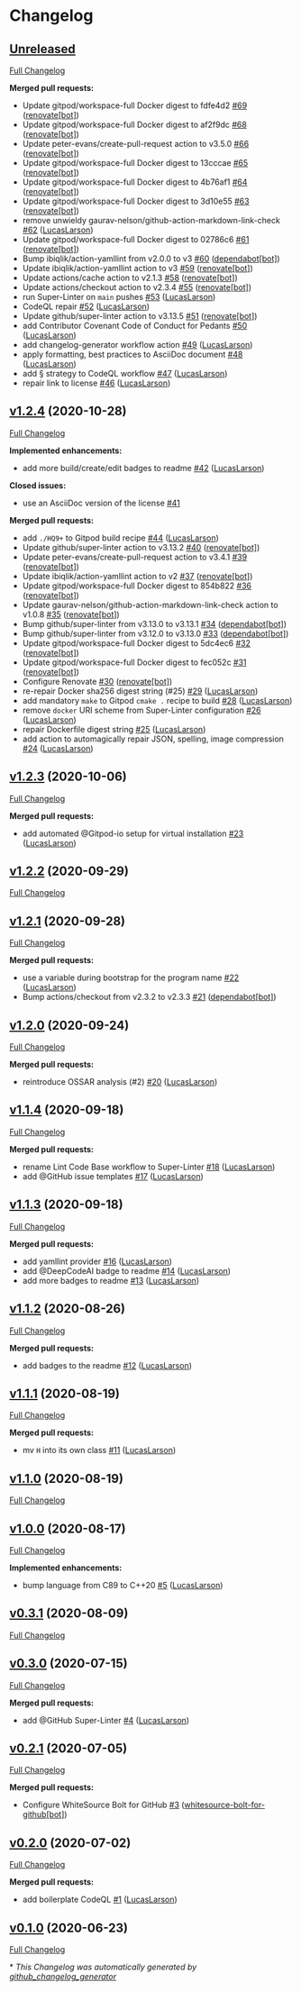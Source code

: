 # Changelog

## [Unreleased](https://github.com/LucasLarson/HQ9/tree/HEAD)

[Full Changelog](https://github.com/LucasLarson/HQ9/compare/v1.2.4...HEAD)

**Merged pull requests:**

- Update gitpod/workspace-full Docker digest to fdfe4d2
  [\#69](https://github.com/LucasLarson/HQ9/pull/69)
  ([renovate[bot]](https://github.com/apps/renovate))
- Update gitpod/workspace-full Docker digest to af2f9dc
  [\#68](https://github.com/LucasLarson/HQ9/pull/68)
  ([renovate[bot]](https://github.com/apps/renovate))
- Update peter-evans/create-pull-request action to v3.5.0
  [\#66](https://github.com/LucasLarson/HQ9/pull/66)
  ([renovate[bot]](https://github.com/apps/renovate))
- Update gitpod/workspace-full Docker digest to 13cccae
  [\#65](https://github.com/LucasLarson/HQ9/pull/65)
  ([renovate[bot]](https://github.com/apps/renovate))
- Update gitpod/workspace-full Docker digest to 4b76af1
  [\#64](https://github.com/LucasLarson/HQ9/pull/64)
  ([renovate[bot]](https://github.com/apps/renovate))
- Update gitpod/workspace-full Docker digest to 3d10e55
  [\#63](https://github.com/LucasLarson/HQ9/pull/63)
  ([renovate[bot]](https://github.com/apps/renovate))
- remove unwieldy gaurav-nelson/github-action-markdown-link-check
  [\#62](https://github.com/LucasLarson/HQ9/pull/62)
  ([LucasLarson](https://github.com/LucasLarson))
- Update gitpod/workspace-full Docker digest to 02786c6
  [\#61](https://github.com/LucasLarson/HQ9/pull/61)
  ([renovate[bot]](https://github.com/apps/renovate))
- Bump ibiqlik/action-yamllint from v2.0.0 to v3
  [\#60](https://github.com/LucasLarson/HQ9/pull/60)
  ([dependabot[bot]](https://github.com/apps/dependabot))
- Update ibiqlik/action-yamllint action to v3
  [\#59](https://github.com/LucasLarson/HQ9/pull/59)
  ([renovate[bot]](https://github.com/apps/renovate))
- Update actions/cache action to v2.1.3
  [\#58](https://github.com/LucasLarson/HQ9/pull/58)
  ([renovate[bot]](https://github.com/apps/renovate))
- Update actions/checkout action to v2.3.4
  [\#55](https://github.com/LucasLarson/HQ9/pull/55)
  ([renovate[bot]](https://github.com/apps/renovate))
- run Super-Linter on `main` pushes
  [\#53](https://github.com/LucasLarson/HQ9/pull/53)
  ([LucasLarson](https://github.com/LucasLarson))
- CodeQL repair [\#52](https://github.com/LucasLarson/HQ9/pull/52)
  ([LucasLarson](https://github.com/LucasLarson))
- Update github/super-linter action to v3.13.5
  [\#51](https://github.com/LucasLarson/HQ9/pull/51)
  ([renovate[bot]](https://github.com/apps/renovate))
- add Contributor Covenant Code of Conduct for Pedants
  [\#50](https://github.com/LucasLarson/HQ9/pull/50)
  ([LucasLarson](https://github.com/LucasLarson))
- add changelog-generator workflow action
  [\#49](https://github.com/LucasLarson/HQ9/pull/49)
  ([LucasLarson](https://github.com/LucasLarson))
- apply formatting, best practices to AsciiDoc document
  [\#48](https://github.com/LucasLarson/HQ9/pull/48)
  ([LucasLarson](https://github.com/LucasLarson))
- add § strategy to CodeQL workflow
  [\#47](https://github.com/LucasLarson/HQ9/pull/47)
  ([LucasLarson](https://github.com/LucasLarson))
- repair link to license [\#46](https://github.com/LucasLarson/HQ9/pull/46)
  ([LucasLarson](https://github.com/LucasLarson))

## [v1.2.4](https://github.com/LucasLarson/HQ9/tree/v1.2.4) (2020-10-28)

[Full Changelog](https://github.com/LucasLarson/HQ9/compare/v1.2.3...v1.2.4)

**Implemented enhancements:**

- add more build/create/edit badges to readme
  [\#42](https://github.com/LucasLarson/HQ9/pull/42)
  ([LucasLarson](https://github.com/LucasLarson))

**Closed issues:**

- use an AsciiDoc version of the license
  [\#41](https://github.com/LucasLarson/HQ9/issues/41)

**Merged pull requests:**

- add `./HQ9+` to Gitpod build recipe
  [\#44](https://github.com/LucasLarson/HQ9/pull/44)
  ([LucasLarson](https://github.com/LucasLarson))
- Update github/super-linter action to v3.13.2
  [\#40](https://github.com/LucasLarson/HQ9/pull/40)
  ([renovate[bot]](https://github.com/apps/renovate))
- Update peter-evans/create-pull-request action to v3.4.1
  [\#39](https://github.com/LucasLarson/HQ9/pull/39)
  ([renovate[bot]](https://github.com/apps/renovate))
- Update ibiqlik/action-yamllint action to v2
  [\#37](https://github.com/LucasLarson/HQ9/pull/37)
  ([renovate[bot]](https://github.com/apps/renovate))
- Update gitpod/workspace-full Docker digest to 854b822
  [\#36](https://github.com/LucasLarson/HQ9/pull/36)
  ([renovate[bot]](https://github.com/apps/renovate))
- Update gaurav-nelson/github-action-markdown-link-check action to v1.0.8
  [\#35](https://github.com/LucasLarson/HQ9/pull/35)
  ([renovate[bot]](https://github.com/apps/renovate))
- Bump github/super-linter from v3.13.0 to v3.13.1
  [\#34](https://github.com/LucasLarson/HQ9/pull/34)
  ([dependabot[bot]](https://github.com/apps/dependabot))
- Bump github/super-linter from v3.12.0 to v3.13.0
  [\#33](https://github.com/LucasLarson/HQ9/pull/33)
  ([dependabot[bot]](https://github.com/apps/dependabot))
- Update gitpod/workspace-full Docker digest to 5dc4ec6
  [\#32](https://github.com/LucasLarson/HQ9/pull/32)
  ([renovate[bot]](https://github.com/apps/renovate))
- Update gitpod/workspace-full Docker digest to fec052c
  [\#31](https://github.com/LucasLarson/HQ9/pull/31)
  ([renovate[bot]](https://github.com/apps/renovate))
- Configure Renovate [\#30](https://github.com/LucasLarson/HQ9/pull/30)
  ([renovate[bot]](https://github.com/apps/renovate))
- re-repair Docker sha256 digest string \(\#25\)
  [\#29](https://github.com/LucasLarson/HQ9/pull/29)
  ([LucasLarson](https://github.com/LucasLarson))
- add mandatory `make` to Gitpod `cmake .` recipe to build
  [\#28](https://github.com/LucasLarson/HQ9/pull/28)
  ([LucasLarson](https://github.com/LucasLarson))
- remove `docker` URI scheme from Super-Linter configuration
  [\#26](https://github.com/LucasLarson/HQ9/pull/26)
  ([LucasLarson](https://github.com/LucasLarson))
- repair Dockerfile digest string
  [\#25](https://github.com/LucasLarson/HQ9/pull/25)
  ([LucasLarson](https://github.com/LucasLarson))
- add action to automagically repair JSON, spelling, image compression
  [\#24](https://github.com/LucasLarson/HQ9/pull/24)
  ([LucasLarson](https://github.com/LucasLarson))

## [v1.2.3](https://github.com/LucasLarson/HQ9/tree/v1.2.3) (2020-10-06)

[Full Changelog](https://github.com/LucasLarson/HQ9/compare/v1.2.2...v1.2.3)

**Merged pull requests:**

- add automated @Gitpod-io setup for virtual installation
  [\#23](https://github.com/LucasLarson/HQ9/pull/23)
  ([LucasLarson](https://github.com/LucasLarson))

## [v1.2.2](https://github.com/LucasLarson/HQ9/tree/v1.2.2) (2020-09-29)

[Full Changelog](https://github.com/LucasLarson/HQ9/compare/v1.2.1...v1.2.2)

## [v1.2.1](https://github.com/LucasLarson/HQ9/tree/v1.2.1) (2020-09-28)

[Full Changelog](https://github.com/LucasLarson/HQ9/compare/v1.2.0...v1.2.1)

**Merged pull requests:**

- use a variable during bootstrap for the program name
  [\#22](https://github.com/LucasLarson/HQ9/pull/22)
  ([LucasLarson](https://github.com/LucasLarson))
- Bump actions/checkout from v2.3.2 to v2.3.3
  [\#21](https://github.com/LucasLarson/HQ9/pull/21)
  ([dependabot[bot]](https://github.com/apps/dependabot))

## [v1.2.0](https://github.com/LucasLarson/HQ9/tree/v1.2.0) (2020-09-24)

[Full Changelog](https://github.com/LucasLarson/HQ9/compare/v1.1.4...v1.2.0)

**Merged pull requests:**

- reintroduce OSSAR analysis \(\#2\)
  [\#20](https://github.com/LucasLarson/HQ9/pull/20)
  ([LucasLarson](https://github.com/LucasLarson))

## [v1.1.4](https://github.com/LucasLarson/HQ9/tree/v1.1.4) (2020-09-18)

[Full Changelog](https://github.com/LucasLarson/HQ9/compare/v1.1.3...v1.1.4)

**Merged pull requests:**

- rename Lint Code Base workflow to Super-Linter
  [\#18](https://github.com/LucasLarson/HQ9/pull/18)
  ([LucasLarson](https://github.com/LucasLarson))
- add @GitHub issue templates [\#17](https://github.com/LucasLarson/HQ9/pull/17)
  ([LucasLarson](https://github.com/LucasLarson))

## [v1.1.3](https://github.com/LucasLarson/HQ9/tree/v1.1.3) (2020-09-18)

[Full Changelog](https://github.com/LucasLarson/HQ9/compare/v1.1.2...v1.1.3)

**Merged pull requests:**

- add yamllint provider [\#16](https://github.com/LucasLarson/HQ9/pull/16)
  ([LucasLarson](https://github.com/LucasLarson))
- add @DeepCodeAI badge to readme
  [\#14](https://github.com/LucasLarson/HQ9/pull/14)
  ([LucasLarson](https://github.com/LucasLarson))
- add more badges to readme [\#13](https://github.com/LucasLarson/HQ9/pull/13)
  ([LucasLarson](https://github.com/LucasLarson))

## [v1.1.2](https://github.com/LucasLarson/HQ9/tree/v1.1.2) (2020-08-26)

[Full Changelog](https://github.com/LucasLarson/HQ9/compare/v1.1.1...v1.1.2)

**Merged pull requests:**

- add badges to the readme [\#12](https://github.com/LucasLarson/HQ9/pull/12)
  ([LucasLarson](https://github.com/LucasLarson))

## [v1.1.1](https://github.com/LucasLarson/HQ9/tree/v1.1.1) (2020-08-19)

[Full Changelog](https://github.com/LucasLarson/HQ9/compare/v1.1.0...v1.1.1)

**Merged pull requests:**

- mv `H` into its own class [\#11](https://github.com/LucasLarson/HQ9/pull/11)
  ([LucasLarson](https://github.com/LucasLarson))

## [v1.1.0](https://github.com/LucasLarson/HQ9/tree/v1.1.0) (2020-08-19)

[Full Changelog](https://github.com/LucasLarson/HQ9/compare/v1.0.0...v1.1.0)

## [v1.0.0](https://github.com/LucasLarson/HQ9/tree/v1.0.0) (2020-08-17)

[Full Changelog](https://github.com/LucasLarson/HQ9/compare/v0.3.1...v1.0.0)

**Implemented enhancements:**

- bump language from C89 to C++20
  [\#5](https://github.com/LucasLarson/HQ9/pull/5)
  ([LucasLarson](https://github.com/LucasLarson))

## [v0.3.1](https://github.com/LucasLarson/HQ9/tree/v0.3.1) (2020-08-09)

[Full Changelog](https://github.com/LucasLarson/HQ9/compare/v0.3.0...v0.3.1)

## [v0.3.0](https://github.com/LucasLarson/HQ9/tree/v0.3.0) (2020-07-15)

[Full Changelog](https://github.com/LucasLarson/HQ9/compare/v0.2.1...v0.3.0)

**Merged pull requests:**

- add @GitHub Super-Linter [\#4](https://github.com/LucasLarson/HQ9/pull/4)
  ([LucasLarson](https://github.com/LucasLarson))

## [v0.2.1](https://github.com/LucasLarson/HQ9/tree/v0.2.1) (2020-07-05)

[Full Changelog](https://github.com/LucasLarson/HQ9/compare/v0.2.0...v0.2.1)

**Merged pull requests:**

- Configure WhiteSource Bolt for GitHub
  [\#3](https://github.com/LucasLarson/HQ9/pull/3)
  ([whitesource-bolt-for-github[bot]](https://github.com/apps/whitesource-bolt-for-github))

## [v0.2.0](https://github.com/LucasLarson/HQ9/tree/v0.2.0) (2020-07-02)

[Full Changelog](https://github.com/LucasLarson/HQ9/compare/v0.1.0...v0.2.0)

**Merged pull requests:**

- add boilerplate CodeQL [\#1](https://github.com/LucasLarson/HQ9/pull/1)
  ([LucasLarson](https://github.com/LucasLarson))

## [v0.1.0](https://github.com/LucasLarson/HQ9/tree/v0.1.0) (2020-06-23)

[Full Changelog](https://github.com/LucasLarson/HQ9/compare/c7543d957d6a7e06a6d70dfa87d07840b40f0cd1...v0.1.0)

\* _This Changelog was automatically generated by
[github_changelog_generator](https://github.com/github-changelog-generator/github-changelog-generator)_
